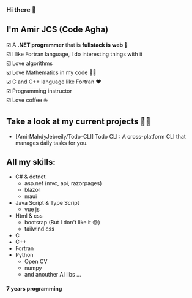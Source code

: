 ### Hi there 👋
## I'm Amir JCS (Code Agha)  

☑️ A __.NET programmer__ that is __fullstack is web__ 💪  
☑️ I like Fortran language, I do interesting things with it  
☑️ Love algorithms  
☑️ Love Mathematics in my code 🧑‍💻  
☑️ C and C++ language like Fortran ❤️  
☑️ Programming instructor  
☑️ Love coffee ☕  

## Take a look at my current projects 🧑‍💻
- [AmirMahdyJebreily/Todo-CLI] Todo CLI : A cross-platform CLI that manages daily tasks for you.


## All my skills:
- C# & dotnet
  - asp.net (mvc, api, razorpages)
  - blazor
  - maui
- Java Script & Type Script 
  - vue js
- Html & css
  - bootsrap (But I don't like it 😒)
  - tailwind css
- C
- C++
- Fortran
- Python 
  - Open CV
  - numpy
  - and anouther AI libs ...


#### 7 years programming



